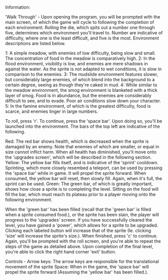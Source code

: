 Information:

'Walk Through' - 
Upon opening the program, you will be prompted with the main screen, of which the game will cycle to following the completion of each environment. Rolling the die, which spits out a number one through five, determines which environment you'll travel to. Number are indicative of difficulty, where one is the least difficult, and five is the most. Environment descriptions are listed below.

1: A simple meadow, with enemies of low difficulty, being slow and small. The concentration of food in the meadow is comparatively high.
2: In the flood environment, visibility is low, and enemies are mere shadows in against the water. As the sprite is not adapted to wet conditions, it is slow in comparison to the enemies.
3: The mudslide environment features slower, but considerably large enemies, of which blend into the background to a certain degree, seeing as though they're caked in mud. 
4: While similar to the meadow environment, the smog environment is blanketed with a thick layer of smog. Food is in abundance, but the enemies are considerably difficult to see, and to evade. Poor air conditions slow down your character.
5: In the famine environment, of which is the greatest difficulty, food is scarce, and enemies linger in large numbers. 

To roll, press 'r'. To continue, press the 'space bar'. Upon doing so, you'll be launched into the environment. The bars of the top left are indicative of the following.

Red: The red bar shows health, which is decreased when the sprite is damaged by an enemy. Note that enemies of which are smaller, or equal in size cannot inflict harm. When all health has diminished, you'll move onto the 'upgrades screen', which will be described in the following section.
Yellow: The yellow bar fills itself, and is indicative of the 'sprint' cooldown. Sprinting, which more closely resembed a teleport, can be used by pressing the 'space bar' while in game. It will propel the sprite forward. When consumed, the yellow bar will reset, then slowly fill. Again, when it's full, the sprint can be used.
Green: The green bar, of which is greatly important, shows how close a sprite is to completing the level. Sitting on the food will fill the bar, which must reach its plateau prior to a player moving onto the following environment.

When the 'green bar' has been filled (recall that the 'green bar' is filled when a sprite consumed food.), or the sprite has been slain, the player will progress to the 'upgrades' screen. If you have successfully cleared the level, you have gained a 'power', which allows for a sprite to be upgraded. Clicking each labeled button will increase that of the sprite (Ie. clicking 'size' will increase the sprite's size.). When finished, press 'c' to continue. Again, you'll be prompted with the roll screen, and you're able to repeat the steps of the game as detailed above. Upon completion of the final level, you're able to click the right hand corner 'exit' button. 

Controls - 
Arrow keys: The arrow keys are responsible for the translational movement of the sprite
Space: When in the game, the 'space bar' will propel the sprite forward (Assuming the 'yellow bar' has been filled.).
